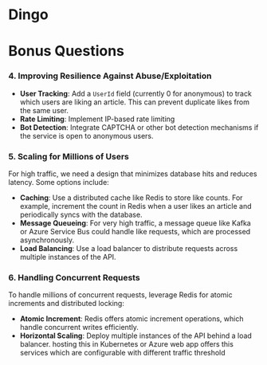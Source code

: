 # Dingo

# Bonus Questions
### 4. Improving Resilience Against Abuse/Exploitation
- **User Tracking**: Add a `UserId` field (currently 0 for anonymous) to track which users are liking an article. This can prevent duplicate likes from the same user.
- **Rate Limiting**: Implement IP-based rate limiting 
- **Bot Detection**: Integrate CAPTCHA or other bot detection mechanisms if the service is open to anonymous users.

### 5. Scaling for Millions of Users
For high traffic, we need a design that minimizes database hits and reduces latency. Some options include:
- **Caching**: Use a distributed cache like Redis to store like counts. For example, increment the count in Redis when a user likes an article and periodically syncs with the database.
- **Message Queueing**: For very high traffic, a message queue like Kafka or Azure Service Bus could handle like requests, which are processed asynchronously.
- **Load Balancing**: Use a load balancer to distribute requests across multiple instances of the API.

### 6. Handling Concurrent Requests
To handle millions of concurrent requests, leverage Redis for atomic increments and distributed locking:

- **Atomic Increment**: Redis offers atomic increment operations, which handle concurrent writes efficiently.
- **Horizontal Scaling**: Deploy multiple instances of the API behind a load balancer. hosting this in Kubernetes or Azure web app offers this services which are configurable with different traffic threshold 
